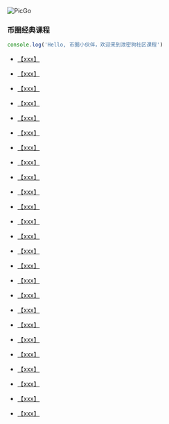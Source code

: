 ![PicGo](https://m2492468.695354.xyz/img/2024/12/26/ncqoty.jpg
'仓库必须是的，否则存储的图片不能正常访问。')

### 币圈经典课程

```js
console.log('Hello, 币圈小伙伴，欢迎来到泄密狗社区课程')
```



- [【xxx】](6666666666666)
- [【xxx】](6666666666666)
- [【xxx】](6666666666666)
- [【xxx】](6666666666666)
- [【xxx】](6666666666666)
- [【xxx】](6666666666666)
- [【xxx】](6666666666666)
- [【xxx】](6666666666666)
- [【xxx】](6666666666666)
- [【xxx】](6666666666666)
- [【xxx】](6666666666666)
- [【xxx】](6666666666666)
- [【xxx】](6666666666666)
- [【xxx】](6666666666666)
- [【xxx】](6666666666666)
- [【xxx】](6666666666666)
- [【xxx】](6666666666666)
- [【xxx】](6666666666666)
- [【xxx】](6666666666666)
- [【xxx】](6666666666666)
- [【xxx】](6666666666666)
- [【xxx】](6666666666666)
- [【xxx】](6666666666666)
- [【xxx】](6666666666666)

- [【xxx】](6666666666666)

